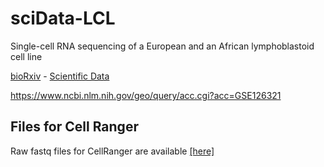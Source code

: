 # sciData-LCL
Single-cell RNA sequencing of a European and an African lymphoblastoid cell line

[bioRxiv](https://doi.org/10.1101/548115]) - [Scientific Data](https://doi.org/10.1038/s41597-019-0116-4)

https://www.ncbi.nlm.nih.gov/geo/query/acc.cgi?acc=GSE126321

## Files for Cell Ranger
Raw fastq files for CellRanger are available [[here]](https://drive.google.com/drive/folders/1rnPOgr-U3bA9w0ApO74ultKwiMOGTrtD?usp=sharing)
